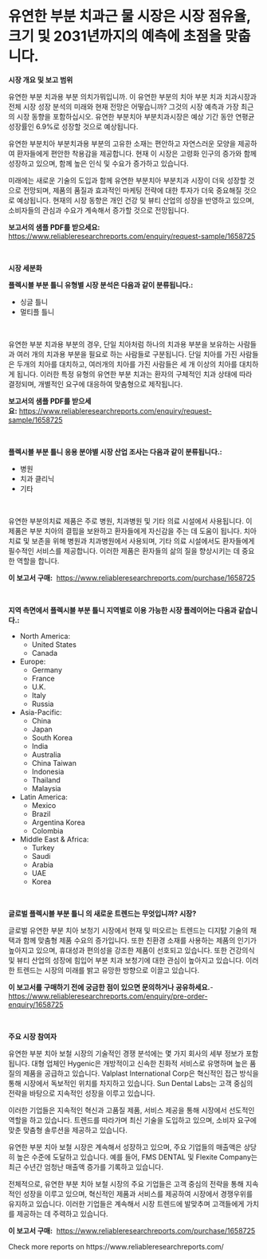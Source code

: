 <p><h1>유연한 부분 치과근 물 시장은 시장 점유율, 크기 및 2031년까지의 예측에 초점을 맞춥니다.</h1></p><p><strong>시장 개요 및 보고 범위</strong></p>
<p><p>유연한 부분 치과용 부분 의치가뭐입니까. 이 유연한 부분의 치아 부분 치과 치과시장과 전체 시장 성장 분석의 미래와 현재 전망은 어떻습니까? 그것의 시장 예측과 가장 최근의 시장 동향을 포함하십시오. 유연한 부분치아 부분치과시장은 예상 기간 동안 연평균 성장률인 6.9%로 성장할 것으로 예상됩니다.</p><p>유연한 부분치아 부분치과용 부분의 고유한 소재는 편안하고 자연스러운 모양을 제공하여 환자들에게 편안한 착용감을 제공합니다. 현재 이 시장은 고령화 인구의 증가와 함께 성장하고 있으며, 함께 높은 인식 및 수요가 증가하고 있습니다.</p><p>미래에는 새로운 기술의 도입과 함께 유연한 부분치아 부분치과 시장이 더욱 성장할 것으로 전망되며, 제품의 품질과 효과적인 마케팅 전략에 대한 투자가 더욱 중요해질 것으로 예상됩니다. 현재의 시장 동향은 개인 건강 및 뷰티 산업의 성장을 반영하고 있으며, 소비자들의 관심과 수요가 계속해서 증가할 것으로 전망됩니다.</p></p>
<p><strong>보고서의 샘플 PDF를 받으세요:</strong> <a href="https://www.reliableresearchreports.com/enquiry/request-sample/1658725">https://www.reliableresearchreports.com/enquiry/request-sample/1658725</a></p>
<p>&nbsp;</p>
<p><strong>시장 세분화</strong></p>
<p><strong>플렉시블 부분 틀니 유형별 시장 분석은 다음과 같이 분류됩니다.:</strong></p>
<p><ul><li>싱글 틀니</li><li>멀티플 틀니</li></ul></p>
<p>&nbsp;</p>
<p><p>유연한 부분 치과용 부분의 경우, 단일 치아처럼 하나의 치과용 부분을 보유하는 사람들과 여러 개의 치과용 부분을 필요로 하는 사람들로 구분됩니다. 단일 치아를 가진 사람들은 두개의 치아를 대치하고, 여러개의 치아를 가진 사람들은 세 개 이상의 치아를 대치하게 됩니다. 이러한 특정 유형의 유연한 부분 치과는 환자의 구체적인 치과 상태에 따라 결정되며, 개별적인 요구에 대응하여 맞춤형으로 제작됩니다.</p></p>
<p><strong>보고서의 샘플 PDF를 받으세요:</strong>&nbsp;<a href="https://www.reliableresearchreports.com/enquiry/request-sample/1658725">https://www.reliableresearchreports.com/enquiry/request-sample/1658725</a></p>
<p>&nbsp;</p>
<p><strong> 플렉시블 부분 틀니 응용 분야별 시장 산업 조사는 다음과 같이 분류됩니다.:</strong></p>
<p><ul><li>병원</li><li>치과 클리닉</li><li>기타</li></ul></p>
<p>&nbsp;</p>
<p><p>유연한 부분의치료 제품은 주로 병원, 치과병원 및 기타 의료 시설에서 사용됩니다. 이 제품은 부분 치아의 결핍을 보완하고 환자들에게 자신감을 주는 데 도움이 됩니다. 치아 치료 및 보존을 위해 병원과 치과병원에서 사용되며, 기타 의료 시설에서도 환자들에게 필수적인 서비스를 제공합니다. 이러한 제품은 환자들의 삶의 질을 향상시키는 데 중요한 역할을 합니다.</p></p>
<p><strong>이 보고서 구매:</strong>&nbsp; <a href="https://www.reliableresearchreports.com/purchase/1658725">https://www.reliableresearchreports.com/purchase/1658725</a></p>
<p>&nbsp;</p>
<p><strong>지역 측면에서 플렉시블 부분 틀니 지역별로 이용 가능한 시장 플레이어는 다음과 같습니다.:</strong></p>
<p><ul>
    <li>
        North America:
        <ul>
            <li>United States</li>
            <li>Canada</li>
        </ul>
    </li>
    <li>
        Europe:
        <ul>
            <li>Germany</li>
            <li>France</li>
            <li>U.K.</li>
            <li>Italy</li>
            <li>Russia</li>
        </ul>
    </li>
    <li>
        Asia-Pacific:
        <ul>
            <li>China</li>
            <li>Japan</li>
            <li>South Korea</li>
            <li>India</li>
            <li>Australia</li>
            <li>China Taiwan</li>
            <li>Indonesia</li>
            <li>Thailand</li>
            <li>Malaysia</li>
        </ul>
    </li>
    <li>
        Latin America:
        <ul>
            <li>Mexico</li>
            <li>Brazil</li>
            <li>Argentina Korea</li>
            <li>Colombia</li>
        </ul>
    </li>
    <li>
        Middle East & Africa:
        <ul>
            <li>Turkey</li>
            <li>Saudi</li>
            <li>Arabia</li>
            <li>UAE</li>
            <li>Korea</li>
        </ul>
    </li>
    </ul></p>
<p>&nbsp;</p>
<p><strong>글로벌 플렉시블 부분 틀니 의 새로운 트렌드는 무엇입니까? 시장?</strong></p>
<p><p>글로벌 유연한 부분 치아 보청기 시장에서 현재 및 떠오르는 트렌드는 디지턄 기술의 채택과 함께 맞춤형 제품 수요의 증가입니다. 또한 친환경 소재를 사용하는 제품의 인기가 높아지고 있으며, 휴대성과 편의성을 강조한 제품이 선호되고 있습니다. 또한 건강의식 및 뷰티 산업의 성장에 힘입어 부분 치과 보청기에 대한 관심이 높아지고 있습니다. 이러한 트렌드는 시장의 미래를 밝고 유망한 방향으로 이끌고 있습니다.</p></p>
<p><strong>이 보고서를 구매하기 전에 궁금한 점이 있으면 문의하거나 공유하세요.</strong>- <a href="https://www.reliableresearchreports.com/enquiry/pre-order-enquiry/1658725">https://www.reliableresearchreports.com/enquiry/pre-order-enquiry/1658725</a></p>
<p>&nbsp;</p>
<p><strong>주요 시장 참여자</strong></p>
<p><p>유연한 부분 치아 보철 시장의 기술적인 경쟁 분석에는 몇 가지 회사의 세부 정보가 포함됩니다. 대형 업체인 Hygenic은 개방적이고 신속한 친화적 서비스로 유명하며 높은 품질의 제품을 공급하고 있습니다. Valplast International Corp은 혁신적인 접근 방식을 통해 시장에서 독보적인 위치를 차지하고 있습니다. Sun Dental Labs는 고객 중심의 전략을 바탕으로 지속적인 성장을 이루고 있습니다. </p><p>이러한 기업들은 지속적인 혁신과 고품질 제품, 서비스 제공을 통해 시장에서 선도적인 역할을 하고 있습니다. 트렌드를 따라가며 최신 기술을 도입하고 있으며, 소비자 요구에 맞춘 맞춤형 솔루션을 제공하고 있습니다. </p><p>유연한 부분 치아 보철 시장은 계속해서 성장하고 있으며, 주요 기업들의 매출액은 상당히 높은 수준에 도달하고 있습니다. 예를 들어, FMS DENTAL 및 Flexite Company는 최근 수년간 엄청난 매출액 증가를 기록하고 있습니다. </p><p>전체적으로, 유연한 부분 치아 보철 시장의 주요 기업들은 고객 중심의 전략을 통해 지속적인 성장을 이루고 있으며, 혁신적인 제품과 서비스를 제공하여 시장에서 경쟁우위를 유지하고 있습니다. 이러한 기업들은 계속해서 시장 트렌드에 발맞추며 고객들에게 가치를 제공하는 데 주력하고 있습니다.</p></p>
<p><strong>이 보고서 구매:</strong>&nbsp;&nbsp;<a href="https://www.reliableresearchreports.com/purchase/1658725">https://www.reliableresearchreports.com/purchase/1658725</a></p>
<p>Check more reports on https://www.reliableresearchreports.com/</p>
